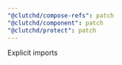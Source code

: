 ```yaml
---
"@clutchd/compose-refs": patch
"@clutchd/component": patch
"@clutchd/protect": patch
---
```


Explicit imports
